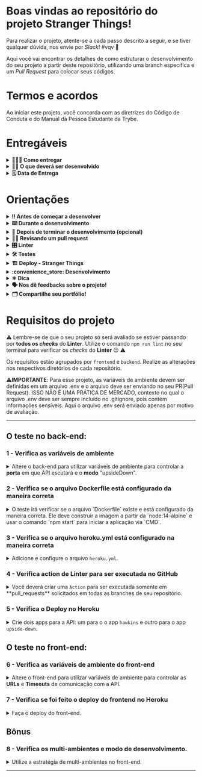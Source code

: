 # Boas vindas ao repositório do projeto Stranger Things!

Para realizar o projeto, atente-se a cada passo descrito a seguir, e se tiver qualquer dúvida, nos envie por _Slack_! #vqv 🚀

Aqui você vai encontrar os detalhes de como estruturar o desenvolvimento do seu projeto a partir deste repositório, utilizando uma branch específica e um _Pull Request_ para colocar seus códigos.

# Termos e acordos

Ao iniciar este projeto, você concorda com as diretrizes do Código de Conduta e do Manual da Pessoa Estudante da Trybe.

# Entregáveis

<details>
  <summary><strong>🤷🏽‍♀️ Como entregar</strong></summary><br />

  Para entregar o seu projeto você deverá criar um Pull Request em **cada um destes** repositórios:

  - [Repositório com o back-end](https://github.com/oguiaugusto/stranger-things-backend).

  - [Repositório com o front-end](https://github.com/oguiaugusto/stranger-things-frontend);

  Lembre-se de que você pode consultar o nosso conteúdo sobre [Git & GitHub](https://course.betrybe.com/intro/git/) sempre que precisar!

</details>

<details>
  <summary><strong>👨‍💻 O que deverá ser desenvolvido</strong></summary><br />

  Você vai adaptar e configurar os projetos descritos nesse README para que seja feito o deploy deles. Você vai colocar os projetos front-end e back-end no ar com o `Heroku`, utilizando o `Docker` em ambiente de produção. Além disso, você vai alterar alguns comportamentos aplicando os conceitos vistos no conteúdo. 

  ## Desenvolvimento

  Adapte e configure os projetos descritos nesse *README* para que seja feito o deploy utilizando `Docker` por meio do `Heroku`.

</details>

<details>
  <summary><strong>🗓 Data de Entrega</strong></summary><br />
  
  * Este projeto é individual
  * São `1` dias de projeto
  * Data para entrega final do projeto: `13/05/2022 - 14:00h`

</details>

# Orientações

<details>
  <summary><strong>‼️ Antes de começar a desenvolver</strong></summary><br />

  1. Clone os **dois** repositórios:

  - `git clone git@github.com:oguiaugusto/stranger-things-backend.git`
  - `git clone git@github.com:oguiaugusto/stranger-things-frontend.git`

  2. Navegue entre as pastas dos repositórios que você acabou de clonar:

  - `cd sd-016-a-stranger-things-backend`
  - `cd sd-016-a-stranger-things-frontend`

  3. Instale as dependências dos dois projetos:

  - `npm install`

  3. Para rodar localmente os projetos, execute o script de start do `package.json`:

  - `npm start`

  4. Crie uma branch a partir da branch `master` para cada um dos repositórios:

  - Verifique se você está na branch `master`
    - Exemplo: `git branch`.
  - Se você não estiver na branch `master`, mude para a branch `master`
    - Exemplo: `git checkout master`
  - Agora crie uma branch à qual você vai submeter os `commits` dos seus projetos:
    - Você deve criar uma branch no seguinte formato: `nome-de-usuario-nome-do-projeto`
    - Exemplo:
      - `git checkout -b joaozinho-sd-016-a-stranger-things-backend`
      - `git checkout -b joaozinho-sd-016-a-stranger-things-frontend`
      
  5. Adicione a sua branch com o novo `commit` ao repositório remoto:

  - Usando o exemplo anterior:
    - `git push -u origin joaozinho-sd-016-a-stranger-things-backend`
    - `git push -u origin joaozinho-sd-016-a-stranger-things-frontend`

  6. Crie um novo `Pull Request` _(PR)_:

  * Vá até a página de _Pull Requests_ dos repositórios no GitHub: [Backend](https://github.com/tryber/sd-016-a-stranger-things-backend/pulls) | [Frontend](https://github.com/tryber/sd-016-a-stranger-things-frontend/pulls);

  * Clique no botão verde _"New pull request"_;

  * Clique na caixa de seleção _"Compare"_ e escolha a sua branch **com atenção**;

  * Clique no botão verde _"Create pull request"_;

  * Adicione uma descrição para o _Pull Request_ e clique no botão verde _"Create pull request"_;

  * **Não se preocupe em preencher mais nada por enquanto!**;

  * Volte até a [página de _Pull Requests_ do repositório](https://github.com/tryber/sd-016-a-stranger-things-backend/pulls) e confira se o seu _Pull Request_ está criado;

  * Volte até a [página de _Pull Requests_ do repositório](https://github.com/tryber/sd-016-a-stranger-things-frontend/pulls) e confira se o seu _Pull Request_ está criado;

  * ⚠ **Observação: Os PRs não devem ser abertos neste repositório, apenas nos outros dois repositórios.** ⚠

</details>

<details>
  <summary><strong>⌨️ Durante o desenvolvimento</strong></summary><br />

  * ⚠ **PULL REQUESTS COM ISSUES NO LINTER NÃO SERÃO AVALIADAS. ATENTE-SE PARA RESOLVÊ-LAS ANTES DE FINALIZAR O DESENVOLVIMENTO!** ⚠

  * Faça `commits` das alterações que você realizar no código regularmente.

  * Lembre-se de sempre atualizar o repositório remoto após um (ou alguns) `commits`. 

  * Os comandos que você utilizará com mais frequência são:
    1. `git status` _(para verificar o que está em vermelho - fora do stage - e o que está em verde - no stage)_;
    2. `git add` _(para adicionar arquivos ao stage do Git)_;
    3. `git commit` _(para criar um commit com os arquivos que estão no stage do Git)_;
    4. `git push -u nome-da-branch` _(para enviar o commit para o repositório remoto na primeira vez que fizer o `push` de uma nova branch)_;
    5. `git push` _(para enviar o commit para o repositório remoto após o passo anterior)_.

</details>

<details>
  <summary><strong>🤝 Depois de terminar o desenvolvimento (opcional)</strong></summary><br />

  Para sinalizar que o seu projeto está pronto para o _"Code Review"_ dos seus colegas, faça o seguinte:

  - Vá até a página **DO SEU** _Pull Request_, adicione a label de _"code-review"_ e marque seus colegas:

    - No menu à direita, clique no _link_ **"Labels"** e escolha a _label_ **code-review**;

    - No menu à direita, clique no _link_ **"Assignees"** e escolha **o seu usuário**;

    - No menu à direita, clique no _link_ **"Reviewers"** e digite `students`, selecione o time `tryber/students-sd-016-a`.

  Caso tenha alguma dúvida, [aqui tem um video explicativo](https://vimeo.com/362189205).

  ⚠ **Lembre-se que garantir que todas as _issues_ comentadas pelo Linter estão resolvidas!** ⚠

</details>

<details>
  <summary><strong>🕵🏿 Revisando um pull request</strong></summary><br />

  Use o conteúdo sobre [Code Review](https://course.betrybe.com/real-life-engineer/code-review/) para te ajudar a revisar os _Pull Requests_.

</details>

<details>
  <summary><strong>🎛 Linter</strong></summary><br />

  Usaremos o [ESLint](https://eslint.org/) para fazer a análise estática do seu código.

  Este projeto já vem com as dependências relacionadas ao _linter_ configuradas nos arquivos `package.json`.

  Para poder rodar o `ESLint` em um projeto basta executar o comando `npm install` dentro do projeto e depois `npm run lint`. Se a análise do `ESLint` encontrar problemas no seu código, tais problemas serão mostrados no seu terminal. Se não houver problema no seu código, nada será impresso no seu terminal.

  Você pode também instalar o plugin do `ESLint` no `VSCode`. Para isso, basta fazer o download do [plugin `ESLint`](https://marketplace.visualstudio.com/items?itemName=dbaeumer.vscode-eslint) e instalá-lo.

</details>

<details>
  <summary><strong>🛠 Testes</strong></summary><br />

  ### Backend

  Todos os requisitos do projeto serão testados **automaticamente** por meio do `Jest`. Basta executar o comando abaixo:

  ```bash
  npm test
  ```


  ### Frontend

  Todos os requisitos do projeto serão testados **automaticamente** por meio do `Cypress`. Basta executar um dos comandos abaixo:

  ```bash
  npm run cypress:open // (Com interface)
  npm run cy // (via CLI)
  ```

</details>

<details>
  <summary><strong>🏗️ Deploy - Stranger Things</strong></summary><br />

  Esse repositório contém as instruções e os requisitos para o projeto de Deploy com Heroku. O código base para o desenvolvimento do projeto está dividido em duas partes: a)uma API de back-end utilizando Node.js e Express; e b)um front-end com React. Abaixo estão disponíveis os links de acesso aos respectivos repositórios:

  - [Repositório com o front-end](https://github.com/oguiaugusto/stranger-things-frontend);

  - [Repositório com o back-end](https://github.com/oguiaugusto/stranger-things-backend).

  A seguir, temos algumas explicações sobre a estrutura base e alguns comportamentos dessas aplicações. Você explorará esses pontos durante o projeto, alterando o código preexistente.

  Lembre-se de que se tratam de projetos base. Sendo assim, ao longo do desenvolvimento, você vai identificar pontos a serem alterados com o objetivo de aplicar as práticas que vimos durante o curso. Mas não se preocupe, pois no README deste repositório esses pontos estão especificados.

  ---

  ### Back-end

  O Back-end possui a seguinte estrutura:

  ```
  ├── README.md
  ├── index.js
  ├── data
  │  ├── dataset
  │  │  └── stranger-things-characters.json
  │  └── repository
  │     └── StrangerThings.js
  ├── services
  │  └── StrangerThings.js
  ├── package-lock.json
  └── package.json
  ```

  ---

  #### API

  A API consiste em um serviço simples com um endpoint `/` que retorna uma listagem com os personagens da série **Stranger Things**.

  ---

  #### Resposta

  A lista de personagem possui os seguintes campos:

  - **name**: Nome da personagem;

  - **status**: se a personagem está viva ou não na série. Os valores possíveis são `alive`, `deceased` ou `unknown`;

  - **origin**: o local de origem da personagem.

  A resposta é em formato `JSON`, e o retorno é sempre um array de objetos. Abaixo, um exemplo:

  ```JSON
  [
    {
      "name": "Will",
      "status": "Alive",
      "origin": "Byers Family"
    }
  ]
  ```

  ---

  #### Filtros

  Todos os campos da estrutura de retorno da resposta podem ser utilizados como filtros. Para isso, basta passar na `query string` o filtro desejado. No exemplo abaixo, estamos filtrando pelo _nome_ do personagem:

  > localhost:3000?name=el

  Os filtros são feitos utilizando uma `regex`, buscando pelo texto passado na `query string` em qualquer parte do campo, sem diferenciar maiúsculas de minúsculas.

  Nesse caso o retorno seria:

  ```JSON
  [
    {
      "name":"Russell",
      "status":"Alive",
      "origin":"Hawkings Middle School"
    },
    {
      "name":"Eleven",
      "status":"Alive",
      "origin":"Hopper Family"
    }
  ]
  ```

  ---

  #### Modo `upside down` (dw) - Back-end

  Na API, no arquivo `index.js`, há a seguinte variável de controle:

  ```javascript
  const hereIsTheUpsideDown = true;
  ```

  Caso ela seja `true`, a API ativará o modo "Mundo Invertido", conforme a série, e começará a responder desta forma:

  ```JSON
  [
    {
      "name":"llǝssnᴚ",
      "origin":"looɥɔS ǝlppᴉW sƃuᴉʞʍɐH",
      "status":"ǝʌᴉl∀"
    },
    {
      "name":"uǝʌǝlƎ",
      "origin":"ʎlᴉɯɐℲ ɹǝddoH",
      "status":"ǝʌᴉl∀"
    }
  ]
  ```

  ---

  ### Front-end

  O front-end consiste em um projeto simples utilizando React, que renderizará o seguinte layout:

  <img src="assets/frontend.png" width="800px" >

  Trata-se de um front-end bem simples que vai se comunicar com a nossa API. Ele possui as seguintes funcionalidades:

  - Uma tabela para exibição da resposta da nossa API;

  - Um campo de pesquisa para filtro de **nome**;

  - Botões de navegação para paginação;

  - Um botão para ativar o modo `Mundo Invertido` no front-end.

  Todas essas funcionalidades estão implementadas no componente `StrangerThings`.

  ---

  #### Comunicação com o back-end

  Na estrutura do projeto, temos um diretório `services`. Nesse diretório, há um arquivo `charactersAPI.js`, onde são feitas as chamadas `HTTP` para a nossa API, utilizando o `axios`.

  O service é uma classe que espera receber a URL da nossa API e um timeout para a requisição:

  ```javascript
  {
    url: 'localhost:3003',
    timeout: 30000
  }
  ```

  Esses parâmetros estão pré-programados de maneira fixa no componente (alteraremos esse comportamento durante o projeto):

  ```javascript
  const strangerThingsConfig = {
    url: 'localhost:3002',
    timeout: 30000,
  };

  const upsideDownConfig = {
    url: 'localhost:3003',
    timeout: 30000,
  };

  const charactersService = new CharactersService(strangerThingsConfig);
  const charactersUpsideDownService = new CharactersService(upsideDownConfig);
  ```

  ---

  #### Modo `upside down` (dw) - Front-end

  Assim como no back-end, o front-end também possui um modo "Mundo Invertido". Esse modo é ativado e desativado com o botão "Mudar de Realidade".

  A ideia é a seguinte: inicialmente, o front-end possui uma imagem de background e utiliza o service instanciado com a configuração contida na variável `strangerThingsConfig`. Ao ativar o Mundo Invertido, a imagem de background é alterada e passamos a utilizar o serviço instanciado com a configuração `upsideDownConfig`.

  Desse modo, ao "alternar entre os universos", vamos realizar chamadas a API's diferentes.

  No exemplo pré-programado, em um dos "universos", chamamos um serviço na porta `3002` e o outro serviço na porta `3003`. Exploraremos esse comportamento durante o projeto.

</details>

<details>
  <summary><strong>:convenience_store: Desenvolvimento </strong></summary><br />

  O código não está utilizando variáveis de ambiente. Você vai configurá-lo para utilizar essas variáveis, tornando parametrizáveis a porta e o _modo upside down_.

  Em seguida, você deverá adicionar todas as configurações necessárias para executar o `Docker` juntamente do `Heroku`.

  Você vai realizar o deploy do projeto (front-end e back-end) no _Heroku_. Você deverá realizar o deploy do projeto, conforme requisitos, no _Heroku_. Os comandos utilizados deverão ser adicionados no README.md de cada projeto. Para mais informações revisite o Course.

  Todos esses passos estão detalhados nos requisitos abaixo.

</details>

<details>
  <summary><strong>⚛️ Dica</strong></summary><br />
  Para publicar seu front-end React, utilize o buildpack [mars/create-react-app](https://elements.Heroku.com/buildpacks/mars/create-react-app-buildpack).

  Lembre-se de que é possível testar o comportamento definindo as variáveis de ambiente em sua máquina. Você pode fazer as variáveis apontarem tanto para o back-end, rodando localmente em sua máquina, quanto para as APIs já publicadas nos requisitos anteriores.

  ⚠️ **Dica: Lembre-se que ao importar uma variável de ambiente com `process.env.nomeDaVariavel`, seu tipo é `string`.** ⚠️
</details>

<details>
  <summary><strong>🗣 Nos dê feedbacks sobre o projeto!</strong></summary><br />

Ao finalizar e submeter o projeto, não se esqueça de avaliar sua experiência preenchendo o formulário. 
**Leva menos de 3 minutos!**

[FORMULÁRIO DE AVALIAÇÃO DE PROJETO](https://be-trybe.typeform.com/to/ZTeR4IbH)

:warning: **O avaliador automático não necessariamente avalia seu projeto na ordem em que os requisitos aparecem no readme. Isso acontece para deixar o processo de avaliação mais rápido. Então, não se assuste se isso acontecer, ok?**

</details>

<details>
  <summary><strong>🗂 Compartilhe seu portfólio!</strong></summary><br />

  Você sabia que o LinkedIn é a principal rede social profissional e compartilhar o seu aprendizado lá é muito importante para quem deseja construir uma carreira de sucesso? Compartilhe esse projeto no seu LinkedIn, marque o perfil da Trybe (@trybe) e mostre para a sua rede toda a sua evolução.

</details>

# Requisitos do projeto

⚠️ Lembre-se de que o seu projeto só será avaliado se estiver passando por **todos os _checks_** do **Linter**. Utilize o comando `npm run lint` no seu terminal para verificar os _checks_ do **Linter** 😉 ⚠️

Os requisitos estão agrupados por `frontend` e `backend`. Realize as alterações nos respectivos diretórios de cada repositório.

⚠️**IMPORTANTE**: Para esse projeto, as variáveis de ambiente devem ser definidas em um arquivo .env e o arquivo deve ser enviando no seu PR(Pull Request). ISSO NÃO É UMA PRÁTICA DE MERCADO, contexto no qual o arquivo .env deve ser sempre incluído no .gitignore, pois contém informações sensíveis. Aqui o arquivo .env será enviado apenas por motivo de avaliação.

---

## O teste no back-end:

### 1 - Verifica as variáveis de ambiente

<details>
  <summary>
    Altere o back-end para utilizar variáveis de ambiente para controlar a <b>porta</b> em que API escutará e o <b>modo</b> "upsideDown".
  </summary><br/>
  
  1. A porta que a API escutará, essa variável deve ter, necessariamente, o nome PORT e o seu valor deve ser 3000.

  2. O modo "upsideDown". Essa variável espera um valor boleano e deverá se chamar UPSIDEDOWN_MODE. Lembre-se de que as variáveis de ambiente são `strings`.
  O que será testado:
  - Se existe a variável de ambiente PORT;
  - Se a variável de ambiente UPSIDEDOWN_MODE existe e se ela é um boleano.

</details>

### 2 - Verifica se o arquivo Dockerfile está configurado da maneira correta

<details>
  <summary>
    O teste irá verificar se o arquivo `Dockerfile` existe e está configurado da maneira correta. Ele deve construir a imagem a partir da `node:14-alpine` e usar o comando `npm start` para iniciar a aplicação via `CMD`.
  </summary><br/>

  O que será testado:

  - Se o Dockerfile está utilizando a imagem `node:14-alpine`, verificando se as camadas dessa imagem estão incluídas no build que esse Dockerfile faz;

  - Se o Dockerfile usa `npm start` como `CMD`.

</details>

### 3 - Verifica se o arquivo heroku.yml está configurado na maneira correta

<details>
  <summary>
    Adicione e configure o arquivo <code>heroku.yml</code>.
  </summary><br/>

  1. O arquivo deve iniciar um servidor do tipo `web`;

  2. O `run` deve executar o servidor utilizando o `node`.

  Execute ambos na sua máquina para validar se o comportamento é o esperado.

  O que será testado:

    - Se o arquivo `heroku.yml` existe;

    - Se o serviço a ser executado é um serviço do tipo `web`;

    - Se o `node` é responsável por executar o servidor.

</details>

### 4 - Verifica action de Linter para ser executada no GitHub

<details>
  <summary>
    Você deverá criar uma <code>Action</code> para ser executada somente em **pull_requests** solicitados em todas as branches de seu repositório.
  </summary><br/>
  
  **Atenção**: O arquivo de configuração da action deverá ser criado em: `./actions/` com o nome `project.yml`.
  
  O que será validado:
  
  - Se o arquivo `project.yml` existe na pasta `actions`;
  
  - Se a Action será executada somente em pull requests;

  - Se que o job foi nomeado como `eslint`;

  - Se o job `eslint` é executado com a versão **20.04** do ubuntu;

  - Se o primeiro passo do job `eslint` usa a action de **checkout**;
  
  - Se o segundo passo do job `eslint` usa a action de **setup-node** e sua versão é a `12`;

  - Se o terceiro passo que no terceiro passo do job `eslint` executa a instalação das dependências;

  - Se o quarto passo do job `eslint` executa o pacote `eslint` via `npx`;


**Dica**: Dê uma olhada na [documentação de actions do github](https://docs.github.com/pt/actions/learn-github-actions/understanding-github-actions);

</details>

### 5 - Verifica o Deploy no Heroku

<details>
  <summary>
    Crie dois apps para a API: um para o o app <code>hawkins</code> e outro para o app <code>upside-down</code>.
  </summary><br/>

  ⚠️**IMPORTANTE**: Uma variável de ambiente com o nome `GITHUB_USER` deverá ser criada em seu `.env` com o **seu nome de pessoa usuária** do GitHub.

  ⚠️**IMPORTANTE**: 
 - O Heroku limita o tamanho do nome de uma aplicação para ter no máximo **30 caracteres** contendo apenas letras minúsculas:
    - se o seu nome de pessoa usuária do GitHub possuir mais do que **27 caracteres**, ou contenha **letras maiúsculas**, ou **comece com um número**, você não conseguirá criar uma aplicação com o nome no padrão solicitado pelo requisito. 
    - você pode usar uma abreviação do seu `GITHUB_USER` apenas com letras minúsculas na variável de ambiente e criar o `app` com o mesmo pré-fixo, por exemplo, temos o seguinte nome do github, `tryber-com-nome-de-github-maior-que-27-caracteres`:
```sh
GITHUB_USER=tryber
# E o nome dos apps deveriam ficariam assim:
# tryber-up - para o app hawkins;
# tryber-dw - para o app upside-down.
```


  1. Crie dois `apps` do Heroku a partir do mesmo código fonte (código da API). O nome do seu app no Heroku deverá conter o seu nome de pessoa usuária no GitHub seguido de "-up" e "-dw". Por exemplo, se seu nome de pessoa usuária no GitHub for "student", seus apps deverão ter os nomes "student-up" e "student-dw" e as URLs abaixo:

    - https://student-up.herokuapp.com/ - para o app hawkins;

    - https://student-dw.herokuapp.com/ - para o app upside-down.

  2. Configure a variável de ambiente criada para controlar o modo `UPSIDEDOWN`. Cada um dos `apps` deverá ter valores distintos, da seguinte maneira:

    - O app `hawkins` deverá ter o valor `false`;

    - O app `upside-down` deverá ter o valor `true`.

  3. Utilizando o `git`, faça o deploy de ambos os `apps` no Heroku.

  Acesse as URLs geradas e valide se ambas as API's estão no ar e funcionando como esperado.

  ⚠️ **IMPORTANTE**: As URLs deverão ser geradas pelo Heroku e não devem ser modificadas.

  **O que será testado**:
    - Se ao fazer uma requisição do tipo GET para o endpoint da API hawkins serão retornadas as informações corretas;

    - Se ao fazer uma requisição do tipo GET para o endpoint da API upside-down serão retornadas as informações corretas.
</details>

## O teste no front-end:

### 6 - Verifica as variáveis de ambiente do front-end

<details>
  <summary>
  Altere o front-end para utilizar variáveis de ambiente para controlar as <b>URLs</b> e <b>Timeouts</b> de comunicação com a API.
  </summary><br/>

  Perceba que o código está esperando por duas **APIs**. Uma para o modo `upside-down` e a outra para o modo normal.

  O nome das variáveis deve ser o seguinte:

  - Para seu back-end hawkins:
    - `REACT_APP_HAWKINS_URL` para a URL;

    - `REACT_APP_HAWKINS_TIMEOUT` para o timeout.

  - Para seu back-end UPSIDEDOWN:
    - `REACT_APP_UPSIDEDOWN_URL` para a URL;

    - `REACT_APP_UPSIDEDOWN_TIMEOUT` para o timeout.

  O que será testado:

  - Se existem as 4 variáveis de ambiente citadas acima.
</details>

### 7 - Verifica se foi feito o deploy do frontend no Heroku

<details>
  <summary>
  Faça o deploy do front-end.
  </summary><br/>

  ⚠️**IMPORTANTE**: Assim como no `Back-end`, a variável de ambiente `GITHUB_USER` deverá ser criada com o seu nome de pessoa usuária do GitHub.

  1. Crie um app do Heroku com o front-end. Vamos deixar o Heroku utilizar as configurações padrão. No momento de criar o app do Heroku, utilize o `buildpack` descrito abaixo, em **Dicas**;

  2. O nome do seu app no Heroku deve ser seu nome de pessoa usuária do GitHub seguido de "-ft". Por exemplo, se o seu nome de pessoa usuária do GitHub for "student", o nome do seu app será "student-ft" e a URL ***precisar ser*** https://student-ft.herokuapp.com/;

  2. Configure as variáveis de ambiente do app para apontar para as API's publicadas;

  3. Faça o deploy com o git.

  Para publicar seu front-end React, utilize o buildpack [mars/create-react-app](https://elements.Heroku.com/buildpacks/mars/create-react-app-buildpack).

  Lembre-se de que é possível testar o comportamento definindo as variáveis de ambiente em sua máquina. Você pode fazer as variáveis apontarem tanto para o back-end rodando localmente em sua máquina, quanto para as API's já publicadas nos requisitos anteriores.

  O que será testado:

    - Se ao visitar sua página no Heroku, o botão de mudar de realidade existe;

    - Se a pesquisa funciona como deveria, fazendo chamada a API externa;

    - Se o botão de mudar de realidade funciona;

    - Se os botões de próxima página e página anterior funcionam.  
</details>

## Bônus

### 8 - Verifica os multi-ambientes e modo de desenvolvimento.

<details>
  <summary>
    Utilize a estratégia de multi-ambientes no front-end.
  </summary><br/>

  Para isso:

  - Renomeie o remote atual para `remote-desenvolvimento`;
  
  - Crie e faça o deploy de um novo app no Heroku, conforme [requisito 7](#7---verifica-se-foi-feito-o-deploy-do-frontend-no-heroku). O nome do seu novo app no heroku deve ser seu nome de usuário do github seguido de "-pd" ("pd" se refere à "produção", ou seja, não está em desenvolvimento). Por exemplo, se o seu usuário do github for "student", o nome do seu app será "student-pd" e a url ***precisa ser*** https://student-pd.herokuapp.com/;
  
  - Adicione um elemento ao frontend que identifique que a aplicação está rodando em modo de "desenvolvimento". Esse elemento **deve** ser visível e conter o texto "Em desenvolvimento";
  
  - Lembre-se de criar uma variável de ambiente para controlar esse comportamento, configurando-a para ter um valor diferente em cada um dos ambientes publicados. Atente-se às regras de nomes para [váriáveis de ambiente utilizadas no React](https://create-react-app.dev/docs/adding-custom-environment-variables/).
  
  O que será testado:

  - Se ao acessar o front-end de desenvolvimento, haverá a tag com o texto "Em desenvolvimento";

  - Se ao acessar o front-end de produção, não haverá a tag.
</details>

---
